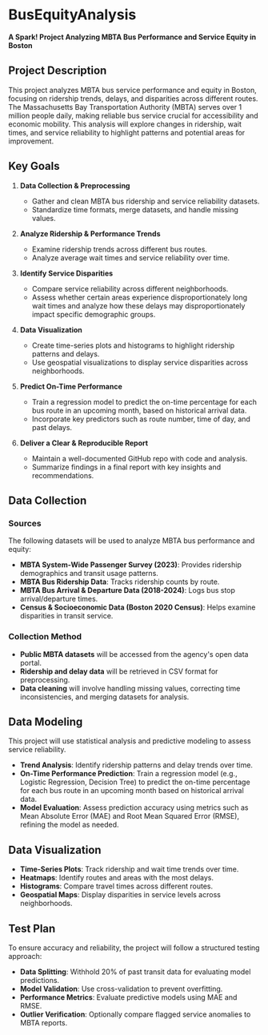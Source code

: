 # BusEquityAnalysis  
**A Spark! Project Analyzing MBTA Bus Performance and Service Equity in Boston**  

## **Project Description**  
This project analyzes MBTA bus service performance and equity in Boston, focusing on ridership trends, delays, and disparities across different routes. The Massachusetts Bay Transportation Authority (MBTA) serves over 1 million people daily, making reliable bus service crucial for accessibility and economic mobility. This analysis will explore changes in ridership, wait times, and service reliability to highlight patterns and potential areas for improvement.  

## **Key Goals**  

1. **Data Collection & Preprocessing**  
   - Gather and clean MBTA bus ridership and service reliability datasets.  
   - Standardize time formats, merge datasets, and handle missing values.  

2. **Analyze Ridership & Performance Trends**  
   - Examine ridership trends across different bus routes.  
   - Analyze average wait times and service reliability over time.  

3. **Identify Service Disparities**  
   - Compare service reliability across different neighborhoods.  
   - Assess whether certain areas experience disproportionately long wait times and analyze how these delays may disproportionately impact specific demographic groups.

4. **Data Visualization**  
   - Create time-series plots and histograms to highlight ridership patterns and delays.  
   - Use geospatial visualizations to display service disparities across neighborhoods.  

5. **Predict On-Time Performance**  
   - Train a regression model to predict the on-time percentage for each bus route in an upcoming month, based on historical arrival data.
   - Incorporate key predictors such as route number, time of day, and past delays.  

6. **Deliver a Clear & Reproducible Report**  
   - Maintain a well-documented GitHub repo with code and analysis.  
   - Summarize findings in a final report with key insights and recommendations.  

## **Data Collection**  

### **Sources**  
The following datasets will be used to analyze MBTA bus performance and equity:  
- **MBTA System-Wide Passenger Survey (2023)**: Provides ridership demographics and transit usage patterns.  
- **MBTA Bus Ridership Data**: Tracks ridership counts by route.  
- **MBTA Bus Arrival & Departure Data (2018-2024)**: Logs bus stop arrival/departure times.  
- **Census & Socioeconomic Data (Boston 2020 Census)**: Helps examine disparities in transit service.  

### **Collection Method**  
- **Public MBTA datasets** will be accessed from the agency's open data portal.  
- **Ridership and delay data** will be retrieved in CSV format for preprocessing.  
- **Data cleaning** will involve handling missing values, correcting time inconsistencies, and merging datasets for analysis.  

## **Data Modeling**  

This project will use statistical analysis and predictive modeling to assess service reliability.  

- **Trend Analysis**: Identify ridership patterns and delay trends over time.  
- **On-Time Performance Prediction**: Train a regression model (e.g., Logistic Regression, Decision Tree) to predict the on-time percentage for each bus route in an upcoming month based on historical arrival data.
- **Model Evaluation**: Assess prediction accuracy using metrics such as Mean Absolute Error (MAE) and Root Mean Squared Error (RMSE), refining the model as needed.

## **Data Visualization**  
- **Time-Series Plots**: Track ridership and wait time trends over time.  
- **Heatmaps**: Identify routes and areas with the most delays.  
- **Histograms**: Compare travel times across different routes.  
- **Geospatial Maps**: Display disparities in service levels across neighborhoods.  

## **Test Plan**  

To ensure accuracy and reliability, the project will follow a structured testing approach:  

- **Data Splitting**: Withhold 20% of past transit data for evaluating model predictions.  
- **Model Validation**: Use cross-validation to prevent overfitting.  
- **Performance Metrics**: Evaluate predictive models using MAE and RMSE.  
- **Outlier Verification**: Optionally compare flagged service anomalies to MBTA reports.  

